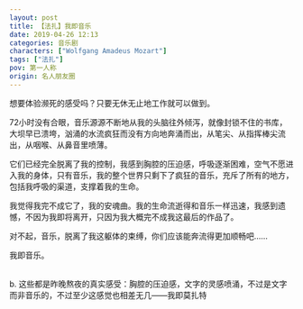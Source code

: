 ```yaml
---
layout: post
title: 【法扎】我即音乐
date: 2019-04-26 12:13
categories: 音乐剧
characters: ["Wolfgang Amadeus Mozart"]
tags: ["法扎"]
pov: 第一人称
origin: 名人朋友圈
---
```


想要体验濒死的感受吗？只要无休无止地工作就可以做到。

72小时没有合眼，音乐源源不断地从我的头脑往外倾泻，就像封锁不住的书库，大坝早已溃垮，汹涌的水流疯狂而没有方向地奔涌而出，从笔尖、从指挥棒尖流出，从咽喉、从鼻音里喷薄。

它们已经完全脱离了我的控制，我感到胸腔的压迫感，呼吸逐渐困难，空气不愿进入我的身体，只有音乐，我的整个世界只剩下了疯狂的音乐，充斥了所有的地方，包括我呼吸的渠道，支撑着我的生命。

我觉得我完不成它了，我的安魂曲。我的生命流逝得和音乐一样迅速，我感到遗憾，不因为我即将离开，只因为我大概完不成我这最后的作品了。

对不起，音乐，脱离了我这躯体的束缚，你们应该能奔流得更加顺畅吧……

我即音乐。

<br>
b. 这些都是昨晚熬夜的真实感受：胸腔的压迫感，文字的灵感喷涌，不过是文字而非音乐的，不过至少这感觉也相差无几——我即莫扎特
